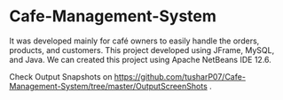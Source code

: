 # Cafe-Management-System

It was developed mainly for café owners to easily handle the orders, products, and customers. This project developed using JFrame, MySQL, and Java. We can created this project using Apache NetBeans IDE 12.6.

Check Output Snapshots on https://github.com/tusharP07/Cafe-Management-System/tree/master/OutputScreenShots .
